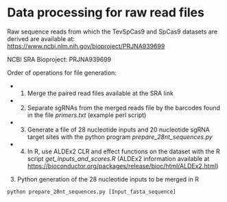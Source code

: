 # Data processing for raw read files

Raw sequence reads from which the TevSpCas9 and SpCas9 datasets are derived are available at: https://www.ncbi.nlm.nih.gov/bioproject/PRJNA939699

NCBI SRA Bioproject: PRJNA939699

Order of operations for file generation:
* 1. Merge the paired read files available at the SRA link
* 2. Separate sgRNAs from the merged reads file by the barcodes found in the file *primers.txt* (example perl script)
* 3. Generate a file of 28 nucleotide inputs and 20 nucleotide sgRNA target sites with the python program *prepare_28nt_sequences.py*
* 4. In R, use ALDEx2 CLR and effect functions on the dataset with the R script *get_inputs_and_scores.R* (ALDEx2 information available at https://bioconductor.org/packages/release/bioc/html/ALDEx2.html)


3. Python generation of the 28 nucleotide inputs to be merged in R
```
python prepare_28nt_sequences.py [Input_fasta_sequence]
```
